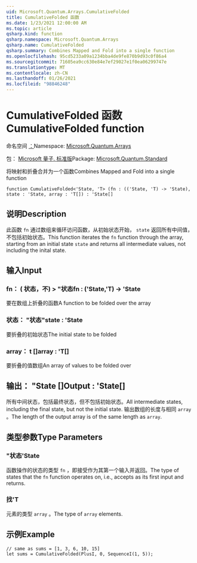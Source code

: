 ```yaml
---
uid: Microsoft.Quantum.Arrays.CumulativeFolded
title: CumulativeFolded 函数
ms.date: 1/23/2021 12:00:00 AM
ms.topic: article
qsharp.kind: function
qsharp.namespace: Microsoft.Quantum.Arrays
qsharp.name: CumulativeFolded
qsharp.summary: Combines Mapped and Fold into a single function
ms.openlocfilehash: 95cd5233a09a1234bba4de9fe870b9d93c0f86a4
ms.sourcegitcommit: 71605ea9cc630e84e7ef29027e1f0ea06299747e
ms.translationtype: MT
ms.contentlocale: zh-CN
ms.lasthandoff: 01/26/2021
ms.locfileid: "98846248"
---
```

# <a name="cumulativefolded-function"></a><span data-ttu-id="b034e-102">CumulativeFolded 函数</span><span class="sxs-lookup"><span data-stu-id="b034e-102">CumulativeFolded function</span></span>

<span data-ttu-id="b034e-103">命名空间 [：](xref:Microsoft.Quantum.Arrays)</span><span class="sxs-lookup"><span data-stu-id="b034e-103">Namespace: [Microsoft.Quantum.Arrays](xref:Microsoft.Quantum.Arrays)</span></span>

<span data-ttu-id="b034e-104">包： [Microsoft 量子. 标准版](https://nuget.org/packages/Microsoft.Quantum.Standard)</span><span class="sxs-lookup"><span data-stu-id="b034e-104">Package: [Microsoft.Quantum.Standard](https://nuget.org/packages/Microsoft.Quantum.Standard)</span></span>


<span data-ttu-id="b034e-105">将映射和折叠合并为一个函数</span><span class="sxs-lookup"><span data-stu-id="b034e-105">Combines Mapped and Fold into a single function</span></span>

```qsharp
function CumulativeFolded<'State, 'T> (fn : (('State, 'T) -> 'State), state : 'State, array : 'T[]) : 'State[]
```


## <a name="description"></a><span data-ttu-id="b034e-106">说明</span><span class="sxs-lookup"><span data-stu-id="b034e-106">Description</span></span>

<span data-ttu-id="b034e-107">此函数 `fn` 通过数组来循环访问函数，从初始状态开始， `state` 返回所有中间值，不包括初始状态。</span><span class="sxs-lookup"><span data-stu-id="b034e-107">This function iterates the `fn` function through the array, starting from an initial state `state` and returns all intermediate values, not including the inital state.</span></span>

## <a name="input"></a><span data-ttu-id="b034e-108">输入</span><span class="sxs-lookup"><span data-stu-id="b034e-108">Input</span></span>

### <a name="fn--statet---state"></a><span data-ttu-id="b034e-109">fn： ( 状态，不) > "状态</span><span class="sxs-lookup"><span data-stu-id="b034e-109">fn : ('State,'T) -> 'State</span></span>

<span data-ttu-id="b034e-110">要在数组上折叠的函数</span><span class="sxs-lookup"><span data-stu-id="b034e-110">A function to be folded over the array</span></span>


### <a name="state--state"></a><span data-ttu-id="b034e-111">状态： "状态"</span><span class="sxs-lookup"><span data-stu-id="b034e-111">state : 'State</span></span>

<span data-ttu-id="b034e-112">要折叠的初始状态</span><span class="sxs-lookup"><span data-stu-id="b034e-112">The initial state to be folded</span></span>


### <a name="array--t"></a><span data-ttu-id="b034e-113">array： t []</span><span class="sxs-lookup"><span data-stu-id="b034e-113">array : 'T[]</span></span>

<span data-ttu-id="b034e-114">要折叠的值数组</span><span class="sxs-lookup"><span data-stu-id="b034e-114">An array of values to be folded over</span></span>



## <a name="output--state"></a><span data-ttu-id="b034e-115">输出： "State []</span><span class="sxs-lookup"><span data-stu-id="b034e-115">Output : 'State[]</span></span>

<span data-ttu-id="b034e-116">所有中间状态，包括最终状态，但不包括初始状态。</span><span class="sxs-lookup"><span data-stu-id="b034e-116">All intermediate states, including the final state, but not the initial state.</span></span>
<span data-ttu-id="b034e-117">输出数组的长度与相同 `array` 。</span><span class="sxs-lookup"><span data-stu-id="b034e-117">The length of the output array is of the same length as `array`.</span></span>

## <a name="type-parameters"></a><span data-ttu-id="b034e-118">类型参数</span><span class="sxs-lookup"><span data-stu-id="b034e-118">Type Parameters</span></span>

### <a name="state"></a><span data-ttu-id="b034e-119">"状态</span><span class="sxs-lookup"><span data-stu-id="b034e-119">'State</span></span>

<span data-ttu-id="b034e-120">函数操作的状态的类型 `fn` ，即接受作为其第一个输入并返回。</span><span class="sxs-lookup"><span data-stu-id="b034e-120">The type of states that the `fn` function operates on, i.e., accepts as its first input and returns.</span></span>
### <a name="t"></a><span data-ttu-id="b034e-121">找</span><span class="sxs-lookup"><span data-stu-id="b034e-121">'T</span></span>

<span data-ttu-id="b034e-122">元素的类型 `array` 。</span><span class="sxs-lookup"><span data-stu-id="b034e-122">The type of `array` elements.</span></span>

## <a name="example"></a><span data-ttu-id="b034e-123">示例</span><span class="sxs-lookup"><span data-stu-id="b034e-123">Example</span></span>

```qsharp
// same as sums = [1, 3, 6, 10, 15]
let sums = CumulativeFolded(PlusI, 0, SequenceI(1, 5));
```